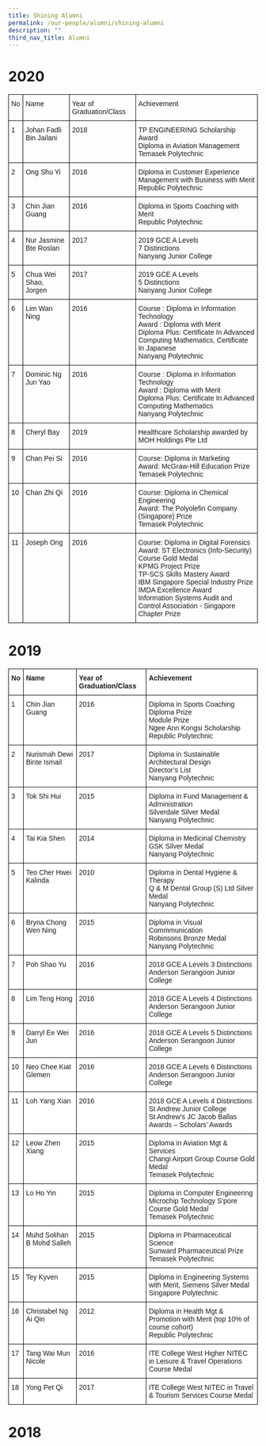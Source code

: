 ```yaml
---
title: Shining Alumni
permalink: /our-people/alumni/shining-alumni
description: ""
third_nav_title: Alumni
---
```

# 2020
<style type="text/css">
.tg  {border-collapse:collapse;border-spacing:0;}
.tg td{border-color:black;border-style:solid;border-width:1px;font-family:Arial, sans-serif;font-size:14px;
  overflow:hidden;padding:10px 5px;word-break:normal;}
.tg th{border-color:black;border-style:solid;border-width:1px;font-family:Arial, sans-serif;font-size:14px;
  font-weight:normal;overflow:hidden;padding:10px 5px;word-break:normal;}
.tg .tg-0lax{text-align:left;vertical-align:top}
</style>
<table class="tg">
<thead>
  <tr>
    <th class="tg-0lax"><span style="background-color:transparent">No</span></th>
    <th class="tg-0lax"><span style="background-color:transparent">Name</span></th>
    <th class="tg-0lax"><span style="background-color:transparent">Year of Graduation/Class</span></th>
    <th class="tg-0lax"><span style="background-color:transparent">Achievement</span></th>
  </tr>
</thead>
<tbody>
  <tr>
    <td class="tg-0lax"><span style="background-color:transparent">1</span></td>
    <td class="tg-0lax"><span style="background-color:transparent">Johan Fadli Bin Jailani</span></td>
    <td class="tg-0lax"><span style="background-color:transparent">2018</span></td>
    <td class="tg-0lax"><span style="background-color:transparent">TP ENGINEERING Scholarship Award</span><br><span style="background-color:transparent">Diploma in Aviation Management</span><br><span style="background-color:transparent">Temasek Polytechnic</span></td>
  </tr>
  <tr>
    <td class="tg-0lax"><span style="background-color:transparent">2</span></td>
    <td class="tg-0lax"><span style="background-color:transparent">Ong Shu Yi</span></td>
    <td class="tg-0lax"><span style="background-color:transparent">2016</span></td>
    <td class="tg-0lax"><span style="background-color:transparent">Diploma in Customer Experience Management with Business with Merit</span><br><span style="background-color:transparent">Republic Polytechnic</span></td>
  </tr>
  <tr>
    <td class="tg-0lax"><span style="background-color:transparent">3</span></td>
    <td class="tg-0lax"><span style="background-color:transparent">Chin Jian Guang</span></td>
    <td class="tg-0lax"><span style="background-color:transparent">2016</span></td>
    <td class="tg-0lax"><span style="background-color:transparent">Diploma in Sports Coaching with Merit</span><br><span style="background-color:transparent">Republic Polytechnic</span></td>
  </tr>
  <tr>
    <td class="tg-0lax"><span style="background-color:transparent">4</span></td>
    <td class="tg-0lax"><span style="background-color:transparent">Nur Jasmine Bte Roslan</span></td>
    <td class="tg-0lax"><span style="background-color:transparent">2017</span></td>
    <td class="tg-0lax"><span style="background-color:transparent">2019 GCE A Levels</span><br><span style="background-color:transparent">7 Distinctions</span><br><span style="background-color:transparent">Nanyang Junior College</span></td>
  </tr>
  <tr>
    <td class="tg-0lax"><span style="background-color:transparent">5</span></td>
    <td class="tg-0lax"><span style="background-color:transparent">Chua Wei Shao, Jorgen</span></td>
    <td class="tg-0lax"><span style="background-color:transparent">2017</span></td>
    <td class="tg-0lax"><span style="background-color:transparent">2019 GCE A Levels</span><br><span style="background-color:transparent">5 Distinctions</span><br><span style="background-color:transparent">Nanyang Junior College</span></td>
  </tr>
  <tr>
    <td class="tg-0lax"><span style="background-color:transparent">6</span></td>
    <td class="tg-0lax"><span style="background-color:transparent">Lim Wan Ning</span></td>
    <td class="tg-0lax"><span style="background-color:transparent">2016</span></td>
    <td class="tg-0lax"><span style="background-color:transparent">Course  : Diploma in Information Technology</span><br><span style="background-color:transparent">Award  : Diploma with Merit</span><br><span style="background-color:transparent">Diploma Plus: Certificate In Advanced Computing Mathematics, Certificate In Japanese</span><br><span style="background-color:transparent">Nanyang Polytechnic </span></td>
  </tr>
  <tr>
    <td class="tg-0lax"><span style="background-color:transparent">7</span></td>
    <td class="tg-0lax"><span style="background-color:transparent">Dominic Ng Jun Yao</span></td>
    <td class="tg-0lax"><span style="background-color:transparent">2016</span></td>
    <td class="tg-0lax"><span style="background-color:transparent">Course  : Diploma in Information Technology</span><br><span style="background-color:transparent">Award  : Diploma with Merit</span><br><span style="background-color:transparent">Diploma Plus: Certificate In Advanced Computing Mathematics</span><br><span style="background-color:transparent">Nanyang Polytechnic</span></td>
  </tr>
  <tr>
    <td class="tg-0lax"><span style="background-color:transparent">8</span></td>
    <td class="tg-0lax"><span style="background-color:transparent">Cheryl Bay</span></td>
    <td class="tg-0lax"><span style="background-color:transparent">2019</span></td>
    <td class="tg-0lax"><span style="background-color:transparent">Healthcare Scholarship awarded by MOH Holdings Pte Ltd</span></td>
  </tr>
  <tr>
    <td class="tg-0lax"><span style="background-color:transparent">9</span></td>
    <td class="tg-0lax"><span style="background-color:transparent">Chan Pei Si</span></td>
    <td class="tg-0lax"><span style="background-color:transparent">2016</span></td>
    <td class="tg-0lax"><span style="background-color:transparent">Course: Diploma in Marketing</span><br><span style="background-color:transparent">Award: McGraw-Hill Education Prize</span><br><span style="background-color:transparent">Temasek Polytechnic</span></td>
  </tr>
  <tr>
    <td class="tg-0lax"><span style="background-color:transparent">10</span></td>
    <td class="tg-0lax"><span style="background-color:transparent">Chan Zhi Qi</span></td>
    <td class="tg-0lax"><span style="background-color:transparent">2016</span></td>
    <td class="tg-0lax"><span style="background-color:transparent">Course: Diploma in Chemical Engineering</span><br><span style="background-color:transparent">Award: The Polyolefin Company (Singapore) Prize</span><br><span style="background-color:transparent">Temasek Polytechnic</span></td>
  </tr>
  <tr>
    <td class="tg-0lax"><span style="background-color:transparent">11</span></td>
    <td class="tg-0lax"><span style="background-color:transparent">Joseph Ong</span></td>
    <td class="tg-0lax"><span style="background-color:transparent">2016</span></td>
    <td class="tg-0lax"><span style="background-color:transparent">Course: Diploma in Digital Forensics</span><br><span style="background-color:transparent">Award: ST Electronics (Info-Security) Course Gold Medal</span><br><span style="background-color:transparent">KPMG Project Prize</span><br><span style="background-color:transparent">TP-SCS Skills Mastery Award</span><br><span style="background-color:transparent">IBM Singapore Special Industry Prize</span><br><span style="background-color:transparent">IMDA Excellence Award</span><br><span style="background-color:transparent">Information Systems Audit and Control Association - Singapore Chapter Prize</span></td>
  </tr>
</tbody>
</table>

# 2019
<style type="text/css">
.tg  {border-collapse:collapse;border-spacing:0;}
.tg td{border-color:black;border-style:solid;border-width:1px;font-family:Arial, sans-serif;font-size:14px;
  overflow:hidden;padding:10px 5px;word-break:normal;}
.tg th{border-color:black;border-style:solid;border-width:1px;font-family:Arial, sans-serif;font-size:14px;
  font-weight:normal;overflow:hidden;padding:10px 5px;word-break:normal;}
.tg .tg-dgl5{background-color:#FFF;font-weight:bold;text-align:left;vertical-align:top}
.tg .tg-ktyi{background-color:#FFF;text-align:left;vertical-align:top}
</style>
<table class="tg">
<thead>
  <tr>
    <th class="tg-dgl5">No</th>
    <th class="tg-dgl5">Name</th>
    <th class="tg-dgl5">Year of Graduation/Class</th>
    <th class="tg-dgl5">Achievement</th>
  </tr>
</thead>
<tbody>
  <tr>
    <td class="tg-ktyi">1</td>
    <td class="tg-ktyi">Chin Jian Guang</td>
    <td class="tg-ktyi">2016</td>
    <td class="tg-ktyi">Diploma in Sports Coaching<br>Diploma Prize<br>Module Prize<br>Ngee Ann Kongsi Scholarship<br>Republic Polytechnic</td>
  </tr>
  <tr>
    <td class="tg-ktyi">2</td>
    <td class="tg-ktyi">Nurismah Dewi Binte Ismail</td>
    <td class="tg-ktyi">2017</td>
    <td class="tg-ktyi">Diploma in Sustainable Architectural Design<br>Director’s List<br>Nanyang Polytechnic</td>
  </tr>
  <tr>
    <td class="tg-ktyi">3</td>
    <td class="tg-ktyi">Tok Shi Hui</td>
    <td class="tg-ktyi">2015</td>
    <td class="tg-ktyi">Diploma in Fund Management &amp; Administration<br>Silverdale Silver Medal<br>Nanyang Polytechnic</td>
  </tr>
  <tr>
    <td class="tg-ktyi">4</td>
    <td class="tg-ktyi">Tai Kia Shen</td>
    <td class="tg-ktyi">2014</td>
    <td class="tg-ktyi">Diploma in Medicinal Chemistry<br>GSK Silver Medal<br>Nanyang Polytechnic</td>
  </tr>
  <tr>
    <td class="tg-ktyi">5</td>
    <td class="tg-ktyi">Teo Cher Hwei Kalinda</td>
    <td class="tg-ktyi">2010</td>
    <td class="tg-ktyi">Diploma in Dental Hygiene &amp; Therapy<br>Q &amp; M Dental Group (S) Ltd Silver Medal<br>Nanyang Polytechnic</td>
  </tr>
  <tr>
    <td class="tg-ktyi">6</td>
    <td class="tg-ktyi">Bryna Chong Wen Ning</td>
    <td class="tg-ktyi">2015</td>
    <td class="tg-ktyi">Diploma in Visual Commmunication<br>Robinsons Bronze Medal<br>Nanyang Polytechnic</td>
  </tr>
  <tr>
    <td class="tg-ktyi">7</td>
    <td class="tg-ktyi">Poh Shao Yu</td>
    <td class="tg-ktyi">2016</td>
    <td class="tg-ktyi">2018 GCE A Levels 3 Distinctions<br>Anderson Serangoon Junior College</td>
  </tr>
  <tr>
    <td class="tg-ktyi">8</td>
    <td class="tg-ktyi">Lim Teng Hong</td>
    <td class="tg-ktyi">2016</td>
    <td class="tg-ktyi">2018 GCE A Levels 4 Distinctions<br>Anderson Serangoon Junior College</td>
  </tr>
  <tr>
    <td class="tg-ktyi">9</td>
    <td class="tg-ktyi">Darryl Ee Wei Jun</td>
    <td class="tg-ktyi">2016</td>
    <td class="tg-ktyi">2018 GCE A Levels 5 Distinctions<br>Anderson Serangoon Junior College</td>
  </tr>
  <tr>
    <td class="tg-ktyi">10</td>
    <td class="tg-ktyi">Neo Chee Kiat Glemen</td>
    <td class="tg-ktyi">2016</td>
    <td class="tg-ktyi">2018 GCE A Levels 6 Distinctions<br>Anderson Serangoon Junior College</td>
  </tr>
  <tr>
    <td class="tg-ktyi">11</td>
    <td class="tg-ktyi">Loh Yang Xian</td>
    <td class="tg-ktyi">2016</td>
    <td class="tg-ktyi">2018 GCE A Levels 4 Distinctions<br>St Andrew Junior College<br>St Andrew’s JC Jacob Ballas Awards – Scholars’ Awards</td>
  </tr>
  <tr>
    <td class="tg-ktyi">12</td>
    <td class="tg-ktyi">Leow Zhen Xiang</td>
    <td class="tg-ktyi">2015</td>
    <td class="tg-ktyi">Diploma in Aviation Mgt &amp; Services<br>Changi Airport Group Course Gold Medal<br>Temasek Polytechnic</td>
  </tr>
  <tr>
    <td class="tg-ktyi">13</td>
    <td class="tg-ktyi">Lo Ho Yin</td>
    <td class="tg-ktyi">2015</td>
    <td class="tg-ktyi">Diploma in Computer Engineering<br>Microchip Technology S’pore Course Gold Medal<br>Temasek Polytechnic</td>
  </tr>
  <tr>
    <td class="tg-ktyi">14</td>
    <td class="tg-ktyi">Muhd Solihan B Mohd Salleh</td>
    <td class="tg-ktyi">2015</td>
    <td class="tg-ktyi">Diploma in Pharmaceutical Science<br>Sunward Pharmaceutical Prize<br>Temasek Polytechnic</td>
  </tr>
  <tr>
    <td class="tg-ktyi">15</td>
    <td class="tg-ktyi">Tey Kyven</td>
    <td class="tg-ktyi">2015</td>
    <td class="tg-ktyi">Diploma in Engineering Systems with Merit, Siemens Silver Medal<br>Singapore Polytechnic</td>
  </tr>
  <tr>
    <td class="tg-ktyi">16</td>
    <td class="tg-ktyi">Christabel Ng Ai Qin</td>
    <td class="tg-ktyi">2012</td>
    <td class="tg-ktyi">Diploma in Health Mgt &amp; Promotion with Merit (top 10% of course cohort)<br>Republic Polytechnic</td>
  </tr>
  <tr>
    <td class="tg-ktyi">17</td>
    <td class="tg-ktyi">Tang Wai Mun Nicole</td>
    <td class="tg-ktyi">2016</td>
    <td class="tg-ktyi">ITE College West Higher NITEC in Leisure &amp; Travel Operations Course Medal</td>
  </tr>
  <tr>
    <td class="tg-ktyi">18</td>
    <td class="tg-ktyi">Yong Pet Qi</td>
    <td class="tg-ktyi">2017</td>
    <td class="tg-ktyi">ITE College West NITEC in Travel &amp; Tourism Services Course Medal</td>
  </tr>
</tbody>
</table>

# 2018
